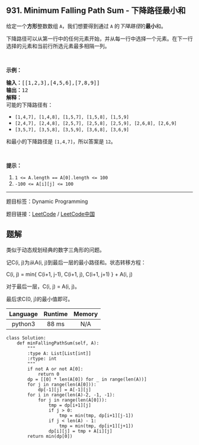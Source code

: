 ## 931. Minimum Falling Path Sum - 下降路径最小和

<!--If you want to use the English description, use `question.content` instead-->

<p>给定一个<strong>方形</strong>整数数组&nbsp;<code>A</code>，我们想要得到通过 <code>A</code> 的<em>下降路径</em>的<strong>最小</strong>和。</p>

<p>下降路径可以从第一行中的任何元素开始，并从每一行中选择一个元素。在下一行选择的元素和当前行所选元素最多相隔一列。</p>

<p>&nbsp;</p>

<p><strong>示例：</strong></p>

<pre><strong>输入：</strong>[[1,2,3],[4,5,6],[7,8,9]]
<strong>输出：</strong>12
<strong>解释：</strong>
可能的下降路径有：
</pre>

<ul>
	<li><code>[1,4,7], [1,4,8], [1,5,7], [1,5,8], [1,5,9]</code></li>
	<li><code>[2,4,7], [2,4,8], [2,5,7], [2,5,8], [2,5,9], [2,6,8], [2,6,9]</code></li>
	<li><code>[3,5,7], [3,5,8], [3,5,9], [3,6,8], [3,6,9]</code></li>
</ul>

<p>和最小的下降路径是&nbsp;<code>[1,4,7]</code>，所以答案是&nbsp;<code>12</code>。</p>

<p>&nbsp;</p>

<p><strong>提示：</strong></p>

<ol>
	<li><code>1 &lt;= A.length == A[0].length &lt;= 100</code></li>
	<li><code>-100 &lt;= A[i][j] &lt;= 100</code></li>
</ol>



-----

题目标签：Dynamic Programming

题目链接：[LeetCode](https://leetcode.com/problems/minimum-falling-path-sum/description/)  /  [LeetCode中国](https://leetcode-cn.com/problems/minimum-falling-path-sum/description/)

## 题解

类似于动态规划经典的数字三角形的问题。

记C(i, j)为从A(i, j)到最后一层的最小路径和。状态转移方程：

C(i, j) = min{ C(i+1, j-1), C(i+1, j), C(i+1, j+1) } + A(i, j)

对于最后一层，C(i, j) = A(i, j)。

最后求C(0, j)的最小值即可。

| Language | Runtime | Memory |
|:---:|:---:|:---:|
| python3  | 88  ms | N/A |

```python3
class Solution:
    def minFallingPathSum(self, A):
        """
        :type A: List[List[int]]
        :rtype: int
        """
        if not A or not A[0]:
            return 0
        dp = [[0] * len(A[0]) for _ in range(len(A))]
        for j in range(len(A[0])):
            dp[-1][j] = A[-1][j]
        for i in range(len(A)-2, -1, -1):
            for j in range(len(A[0])):
                tmp = dp[i+1][j]
                if j > 0:
                    tmp = min(tmp, dp[i+1][j-1])
                if j < len(A) - 1:
                    tmp = min(tmp, dp[i+1][j+1])
                dp[i][j] = tmp + A[i][j]
        return min(dp[0])
```
